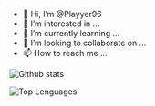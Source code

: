 - 👋 Hi, I’m @Playyer96
- 👀 I’m interested in ...
- 🌱 I’m currently learning ...
- 💞️ I’m looking to collaborate on ...
- 📫 How to reach me ...

<!---
Playyer96/Playyer96 is a ✨ special ✨ repository because its `README.md` (this file) appears on your GitHub profile.
You can click the Preview link to take a look at your changes.
--->

![Github stats](https://github-readme-stats.vercel.app/api?username=Playyer96&count_private=true&show_icons=true&theme=radical)

![Top Lenguages](https://github-readme-stats.vercel.app/api/top-langs/?username=SUYASHPATIL400&show_icons=true&theme=radical)
